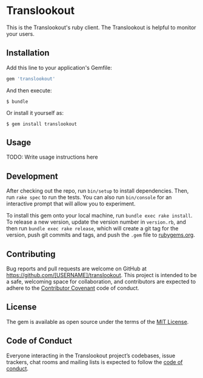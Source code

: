 # Translookout
This is the Translookout's ruby client.
The Translookout is helpful to monitor your users.
## Installation

Add this line to your application's Gemfile:

```ruby
gem 'translookout'
```

And then execute:

    $ bundle

Or install it yourself as:

    $ gem install translookout

## Usage

TODO: Write usage instructions here

## Development

After checking out the repo, run `bin/setup` to install dependencies. Then, run `rake spec` to run the tests. You can also run `bin/console` for an interactive prompt that will allow you to experiment.

To install this gem onto your local machine, run `bundle exec rake install`. To release a new version, update the version number in `version.rb`, and then run `bundle exec rake release`, which will create a git tag for the version, push git commits and tags, and push the `.gem` file to [rubygems.org](https://rubygems.org).

## Contributing

Bug reports and pull requests are welcome on GitHub at https://github.com/[USERNAME]/translookout. This project is intended to be a safe, welcoming space for collaboration, and contributors are expected to adhere to the [Contributor Covenant](http://contributor-covenant.org) code of conduct.

## License

The gem is available as open source under the terms of the [MIT License](http://opensource.org/licenses/MIT).

## Code of Conduct

Everyone interacting in the Translookout project’s codebases, issue trackers, chat rooms and mailing lists is expected to follow the [code of conduct]().
